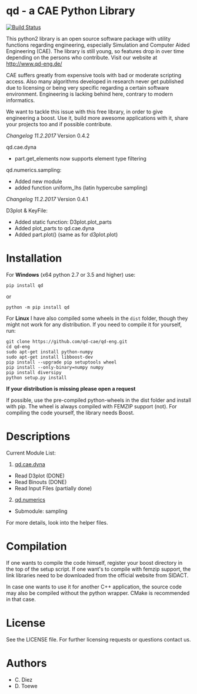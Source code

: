 

# qd - a CAE Python Library

[![Build Status](https://travis-ci.org/qd-cae/qd-eng.svg?branch=master)](https://travis-ci.org/qd-cae/qd-eng)

This python2 library is an open source software package with utility functions regarding
engineering, especially Simulation and Computer Aided Engineering (CAE).
The library is still young, so features drop in over time depending on the
persons who contribute. Visit our website at http://www.qd-eng.de/

CAE suffers greatly from expensive tools with bad or moderate scripting access.
Also many algorithms developed in research never get published due to licensing
or being very specific regarding a certain software environment. Engineering is
lacking behind here, contrary to modern informatics.

We want to tackle this issue with this free library, in order to give engineering
a boost. Use it, build more awesome applications with it, share your projects
too and if possible contribute.


*Changelog 11.2.2017*
Version 0.4.2

qd.cae.dyna
  - part.get_elements now supports element type filtering

qd.numerics.sampling:
  - Added new module
  - added function uniform_lhs (latin hypercube sampling)


*Changelog 11.2.2017*
Version 0.4.1

D3plot & KeyFile:
  - Added static function: D3plot.plot_parts
  - Added plot_parts to qd.cae.dyna
  - Added part.plot() (same as for d3plot.plot)


# Installation

For **Windows** (x64 python 2.7 or 3.5 and higher) use:

```
pip install qd
```
or
```
python -m pip install qd
```

For **Linux** I have also compiled some wheels in the ```dist``` folder, though they might not work for any distribution. If you need to compile it for yourself, run:

```
git clone https://github.com/qd-cae/qd-eng.git
cd qd-eng
sudo apt-get install python-numpy
sudo apt-get install libboost-dev
pip install --upgrade pip setuptools wheel
pip install --only-binary=numpy numpy
pip install diversipy
python setup.py install
```

**If your distribution is missing please open a request**

If possible, use the pre-compiled python-wheels in the dist folder and install with pip.
The wheel is always compiled with FEMZIP support (not). For compiling the code yourself,
the library needs Boost.

# Descriptions

Current Module List:

1. [qd.cae.dyna](https://github.com/qd-cae/qd/blob/master/QD_CAE_DYNA.md)
  - Read D3plot (DONE)
  - Read Binouts (DONE)
  - Read Input Files (partially done)
2. [qd.numerics](https://github.com/qd-cae/qd/blob/master/QD_NUMERICS.md)
  - Submodule: sampling

For more details, look into the helper files.


# Compilation

If one wants to compile the code himself, register your boost directory in the top of the setup script. If one want's to compile with femzip support, the link libraries need to be downloaded from the official website from SIDACT.

In case one wants to use it for another C++ application, the source code may also be compiled without the python wrapper. CMake is recommended in that case.

# License

See the LICENSE file.
For further licensing requests or questions contact us.

# Authors

- C. Diez
- D. Toewe
